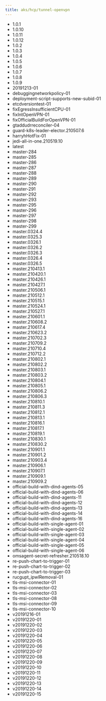 ```yaml
---
title: aks/hcp/tunnel-openvpn
---
```

- 1.0.1
- 1.0.10
- 1.0.11
- 1.0.12
- 1.0.2
- 1.0.3
- 1.0.4
- 1.0.5
- 1.0.6
- 1.0.7
- 1.0.8
- 1.0.9
- 20191213-01
- debuggingnetworkpolicy-01
- deployment-script-supports-new-subid-01
- etcdversiontest-01
- fixEgressInsufficientCPU-01
- fixIntOpenVPN-01
- fixOfficialBuildForOpenVPN-01
- gtaddudrreconciler-04
- guard-k8s-leader-elector.210507.6
- harryhHotFix-01
- jedi-all-in-one.210519.10
- latest
- master-284
- master-285
- master-286
- master-287
- master-288
- master-289
- master-290
- master-291
- master-292
- master-293
- master-295
- master-296
- master-297
- master-298
- master-299
- master.0324.4
- master.0325.3
- master.0326.1
- master.0326.2
- master.0326.3
- master.0326.4
- master.0326.5
- master.210413.1
- master.210420.1
- master.210426.1
- master.210427.1
- master.210506.1
- master.210512.1
- master.210515.1
- master.210524.1
- master.210527.1
- master.210601.1
- master.210608.2
- master.210617.4
- master.210623.2
- master.210702.3
- master.210709.2
- master.210710.4
- master.210712.2
- master.210802.1
- master.210802.2
- master.210803.1
- master.210803.2
- master.210804.1
- master.210805.1
- master.210806.2
- master.210806.3
- master.210810.1
- master.210811.3
- master.210812.1
- master.210813.1
- master.210816.1
- master.210817.1
- master.210819.1
- master.210830.1
- master.210830.2
- master.210901.1
- master.210901.2
- master.210903.4
- master.210906.1
- master.210907.1
- master.210909.1
- master.210909.2
- official-build-with-dind-agents-05
- official-build-with-dind-agents-06
- official-build-with-dind-agents-11
- official-build-with-dind-agents-12
- official-build-with-dind-agents-13
- official-build-with-dind-agents-14
- official-build-with-dind-agents-16
- official-build-with-single-agent-01
- official-build-with-single-agent-02
- official-build-with-single-agent-03
- official-build-with-single-agent-04
- official-build-with-single-agent-05
- official-build-with-single-agent-06
- omsagent-secret-refresher.210518.10
- re-push-chart-to-trigger-01
- re-push-chart-to-trigger-02
- re-push-chart-to-trigger-03
- rucgupt_ipwlRemoval-01
- tls-msi-connector-01
- tls-msi-connector-02
- tls-msi-connector-03
- tls-msi-connector-08
- tls-msi-connector-09
- tls-msi-connector-10
- v20191216-01
- v20191220-01
- v20191220-02
- v20191220-03
- v20191220-04
- v20191220-05
- v20191220-06
- v20191220-07
- v20191220-08
- v20191220-09
- v20191220-10
- v20191220-11
- v20191220-12
- v20191220-13
- v20191220-14
- v20191220-15
